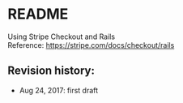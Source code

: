# README
Using Stripe Checkout and Rails<br />
Reference: https://stripe.com/docs/checkout/rails

## Revision history:
* Aug 24, 2017: first draft
